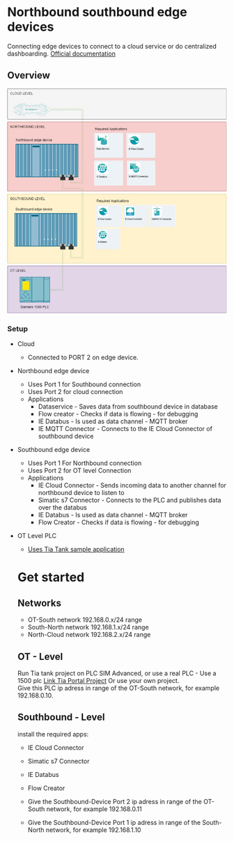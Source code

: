 # Northbound southbound edge devices
Connecting edge devices to connect to a cloud service or do centralized dashboarding.
[Official documentation](https://github.com/industrial-edge/Shopfloor-to-Cloud-Connectivity#network-architecture)

## Overview
![Overview](files/northBoundSouthbound.jpg)


### Setup

- Cloud
  - Connected to PORT 2 on edge device.

- Northbound edge device
  - Uses Port 1 for Southbound connection
  - Uses Port 2 for cloud connection
  - Applications
    - Dataservice - Saves data from southbound device in database      
    - Flow creator - Checks if data is flowing - for debugging      
    - IE Databus - Is used as data channel - MQTT broker      
    - IE MQTT Connector - Connects to the IE Cloud Connector of southbound device
      

- Southbound edge device
  - Uses Port 1 For Northbound connection
  - Uses Port 2 for OT level Connection
  - Applications    
    - IE Cloud Connector - Sends incoming data to another channel for northbound device to listen to    
    - Simatic s7 Connector - Connects to the PLC and publishes data over the databus
    - IE Databus  - Is used as data channel - MQTT broker      
    - Flow Creator - Checks if data is flowing - for debugging
      
- OT Level PLC
  - [Uses Tia Tank sample application](https://github.com/industrial-edge/miscellaneous#tank-application)

  # Get started

  ## Networks
  - OT-South network 192.168.0.x/24 range
  - South-North network 192.168.1.x/24 range
  - North-Cloud network 192.168.2.x/24 range

  ## OT - Level
  Run Tia tank project on PLC SIM Advanced, or use a real PLC - Use a 1500 plc [Link Tia Portal Project](https://github.com/industrial-edge/miscellaneous#tank-application)  Or use your own project.  
  Give this PLC ip adress in range of the OT-South network, for example 192.168.0.10.

  ## Southbound - Level
  install the required apps:
  - IE Cloud Connector 
  - Simatic s7 Connector 
  - IE Databus 
  - Flow Creator 

  - Give the Southbound-Device Port 2 ip adress in range of the OT-South network, for example 192.168.0.11
  - Give the Southbound-Device Port 1 ip adress in range of the South-North network, for example 192.168.1.10



